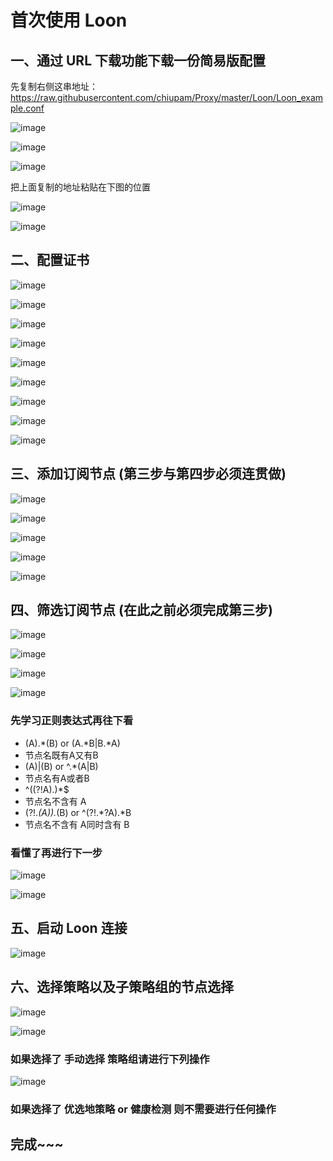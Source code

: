# 首次使用 Loon

## 一、通过 URL 下载功能下载一份简易版配置

先复制右侧这串地址：https://raw.githubusercontent.com/chiupam/Proxy/master/Loon/Loon_example.conf

![image](https://raw.githubusercontent.com/chiupam/tutorial-image/master/Loon/peizhi.png)

![image](https://raw.githubusercontent.com/chiupam/tutorial-image/master/Loon/URL.png)

![image](https://raw.githubusercontent.com/chiupam/tutorial-image/master/Loon/URL_1.png)

把上面复制的地址粘贴在下图的位置

![image](https://raw.githubusercontent.com/chiupam/tutorial-image/master/Loon/URL_2.png)

![image](https://raw.githubusercontent.com/chiupam/tutorial-image/master/Loon/URL_3.png)

## 二、配置证书

![image](https://raw.githubusercontent.com/chiupam/tutorial-image/master/Loon/zhengshuguanli.png)

![image](https://raw.githubusercontent.com/chiupam/tutorial-image/master/Loon/mitm_1.jpg)

![image](https://raw.githubusercontent.com/chiupam/tutorial-image/master/Loon/mitm_2.jpg)

![image](https://raw.githubusercontent.com/chiupam/tutorial-image/master/Loon/mitm_3.jpg)

![image](https://raw.githubusercontent.com/chiupam/tutorial-image/master/Loon/mitm_4.jpg)

![image](https://raw.githubusercontent.com/chiupam/tutorial-image/master/Loon/mitm_5.jpg)

![image](https://raw.githubusercontent.com/chiupam/tutorial-image/master/Loon/mitm_6.jpg)

![image](https://raw.githubusercontent.com/chiupam/tutorial-image/master/Loon/mitm_7.jpg)

![image](https://raw.githubusercontent.com/chiupam/tutorial-image/master/Loon/mitm_8.jpg)

## 三、添加订阅节点 (第三步与第四步必须连贯做)

![image](https://raw.githubusercontent.com/chiupam/tutorial-image/master/Loon/Remote_Proxy.png)

![image](https://raw.githubusercontent.com/chiupam/tutorial-image/master/Loon/Remote_Proxy_2.png)

![image](https://raw.githubusercontent.com/chiupam/tutorial-image/master/Loon/Remote_Proxy_3.jpg)

![image](https://raw.githubusercontent.com/chiupam/tutorial-image/master/Loon/Remote_Proxy_4.jpg)

![image](https://raw.githubusercontent.com/chiupam/tutorial-image/master/Loon/Remote_Proxy_5.jpg)

## 四、筛选订阅节点 (在此之前必须完成第三步)

![image](https://raw.githubusercontent.com/chiupam/tutorial-image/master/Loon/Remote_Filter.png)

![image](https://raw.githubusercontent.com/chiupam/tutorial-image/master/Loon/Remote_Filter_1.jpg)

![image](https://raw.githubusercontent.com/chiupam/tutorial-image/master/Loon/Remote_Filter_2.jpg)

![image](https://raw.githubusercontent.com/chiupam/tutorial-image/master/Loon/Remote_Filter_3.jpg)

### 先学习正则表达式再往下看

- (A).*(B) or (A.*B|B.*A)
- 节点名既有A又有B 
- (A)|(B) or ^.*(A|B)
- 节点名有A或者B 
- ^((?!A).)*$
- 节点名不含有 A 
- (?!.*(A)).*(B) or ^(?!.*?A).*B
- 节点名不含有 A同时含有 B

### 看懂了再进行下一步

![image](https://raw.githubusercontent.com/chiupam/tutorial-image/master/Loon/Remote_Filter_4.jpg)

![image](https://raw.githubusercontent.com/chiupam/tutorial-image/master/Loon/Remote_Filter_5.jpg)

## 五、启动 Loon 连接

![image](https://raw.githubusercontent.com/chiupam/tutorial-image/master/Loon/START.jpg)

## 六、选择策略以及子策略组的节点选择

![image](https://raw.githubusercontent.com/chiupam/tutorial-image/master/Loon/Proxy_Group.jpg)

![image](https://raw.githubusercontent.com/chiupam/tutorial-image/master/Loon/Proxy_Group_1.jpg)

### 如果选择了 手动选择 策略组请进行下列操作

![image](https://raw.githubusercontent.com/chiupam/tutorial-image/master/Loon/Proxy_Group_select.jpg)

### 如果选择了 优选地策略 or 健康检测 则不需要进行任何操作

## 完成~~~



